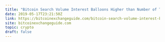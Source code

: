 ```yaml
---
title: "Bitcoin Search Volume Interest Balloons Higher than Number of Times Donald Trump is Googled"
date: 2019-05-17T23:21:50Z
link: https://bitcoinexchangeguide.com/bitcoin-search-volume-interest-balloons-higher-than-number-of-times-donald-trump-is-googled/?utm_medium=RSS&utm_source=hune
site: bitcoinexchangeguide.com
topic: crypto
draft: false
---
```

